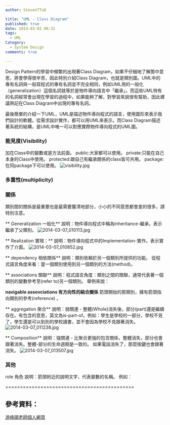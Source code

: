```yaml
---
author: StevenTTuD

title: "UML - Class Diagram"
published: true
date: 2014-03-01 08:31
tags:
  - UML
Category:
  - System Design
comments: true

---
```

Design Pattern的學習中頻繁的出現著Class Diagram，如果不仔細地了解箇中意思，將會學得很辛苦，因此特別介紹Class Diagram，也就是類別圖。UML中的專有名詞與一般寫程式的專有名詞並不完全相同，例如UML用的一般化（generalization）這個名詞就等於是物件導向語言中「繼承」。而這些UML特有的名詞經常會出現在學習的過程中，如果能夠了解，對學習來說很有幫助，因此建議熟記在Class Diagram中出現的專有名詞。

最後簡單的介紹一下UML，UML是描述物件導向程式的語言，使用圖形來表示我們設計的軟體。從需求設計實作，都可以用UML來表示。而Class Diagram描述著系統的結構，是UML中唯一可以對應實際物件導向程式的UML圖。

### 能見度(Visibility)
加在Class中的變數或是方法前面。
public:大家都可以使用。
private:只能在自己本身的Class中使用。
protected:跟自己有繼承關係的class皆可共用。
package:在同package下可以使用。
![visibility.jpg](http://user-image.logdown.io/user/6619/blog/6590/post/182932/js4O4X8QuK0zy2iNhBHe_visibility.jpg)

### 多重性(multiplicity)

### 關係
類別間的關係是最重要也是最需要釐清地部分，小小的不同意思都會差的很多，請特別注意。

** Generalization 一般化**
說明：物件導向程式中稱為Inheritance-繼承。表示繼承了父類別。
![2014-03-07_010113.jpg](http://user-image.logdown.io/user/6619/blog/6590/post/182932/4LLXgIJpR9akjqn1ExfC_2014-03-07_010113.jpg)

** Realization 實現：**
說明：物件導向程式中的Implementation-實作。表示實作了介面。
![2014-03-07_010852.jpg](http://user-image.logdown.io/user/6619/blog/6590/post/182932/fSp6zw8yRHWzosqgUnSx_2014-03-07_010852.jpg)

** dependency 相依關係**
說明：類別依賴於另一個類別所提供的功能。
從程式語言角度來看：當一個類別使用到另一個類別的方法(method)。

** associations 關聯**
說明：程式語言角度：類別之間的關聯，通常代表著一個類別的變數參考至(refer to)另一個類別。
舉例來說：

**navigable assovciations 有方向性的結合關係**
箭頭開始的那類別，擁有箭頭指向類別的參考(reference) 。

** aggregation 聚合**
說明：弱關連 - 整體(Whole)消失後，部分(part)還是繼續存在。有包含的意思，英文為is-part-of。例如：學生是學校的一部分，學校不見了，學生還是可以到別的學校讀書，並不會因為學校不見跟著消失。
![2014-03-07_011238.jpg](http://user-image.logdown.io/user/6619/blog/6590/post/182932/dojgQxczTwS8niQKmcCh_2014-03-07_011238.jpg)

** Composition**
說明：強關連 - 比聚合更強的包含關係，整體消失，部分也會跟著消失。整體-部分的生命週期是一致的。
如果電話消失了，那麼按鍵也會跟著消失。
![2014-03-07_013507.jpg](http://user-image.logdown.io/user/6619/blog/6590/post/182932/p4ghACcQleb3VDv6Aahp_2014-03-07_013507.jpg)


### 其他
role 角色
說明：箭頭附近的說明文字，代表變數的名稱。
例如：

============================================
## 參考資料：
[游峰碩老師個人網頁](http://fengyu0318.myweb.hinet.net/ood.html)